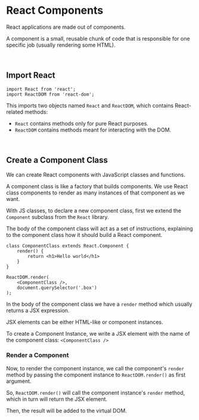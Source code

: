 # **React Components**

React applications are made out of components.

A component is a small, reusable chunk of code that is responsible for one specific job (usually rendering some HTML).

<br>

## **Import React**

```JSX
import React from 'react';
import ReactDOM from 'react-dom';
```

This imports two objects named `React` and `ReactDOM`, which contains React-related methods:

- `React` contains methods only for pure React purposes.
- `ReactDOM` contains methods meant for interacting with the DOM.

<br>

## **Create a Component Class**

We can create React components with JavaScript classes and functions.

A component class is like a factory that builds components. We use React class components to render as many instances of that component as we want.

With JS classes, to declare a new component class, first we extend the `Component` subclass from the `React` library.

The body of the component class will act as a set of instructions, explaining to the component class how it should build a React component.

```JSX
class ComponentClass extends React.Component {
    render() {
        return <h1>Hello world</h1>
    }
}

ReactDOM.render(
    <ComponentClass />,
    document.querySelector('.box')
);
```

In the body of the component class we have a `render` method which usually returns a JSX expression.

JSX elements can be either HTML-like or component instances.

To create a Component Instance, we write a JSX element with the name of the component class: `<ComponentClass />`

### **Render a Component**

Now, to render the component instance, we call the component's `render` method by passing the component instance to `ReactDOM.render()` as first argument.

So, `ReactDOM.render()` will call the component instance's `render` method, which in turn will return the JSX element.

Then, the result will be added to the virtual DOM.
